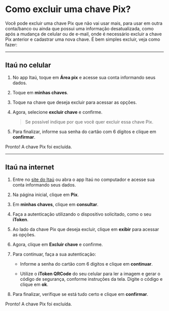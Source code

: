 # Como excluir uma chave Pix?

Você pode excluir uma chave Pix que não vai usar mais, para usar em outra conta/banco ou ainda que possui uma informação desatualizada, como após a mudança de celular ou de e-mail, onde é necessário excluir a chave Pix anterior e cadastrar uma nova chave. É bem simples excluir, veja como fazer:

---

## Itaú no celular

1. No app Itaú, toque em **Área pix** e acesse sua conta informando seus dados.
1. Toque em **minhas chaves**.
1. Toque na chave que deseja excluir para acessar as opções.
1. Agora, selecione **excluir chave** e confirme.

   > Se possível indique por que você quer excluir essa chave Pix.

1. Para finalizar, informe sua senha do cartão com 6 dígitos e clique em **confirmar**.

Pronto! A chave Pix foi excluída.

---

## Itaú na internet

1. Entre no [site do Itaú](https://www.itau.com.br/) ou abra o app Itaú no computador e acesse sua conta informando seus dados.
1. Na página inicial, clique em **Pix**.
1. Em **minhas chaves**, clique em **consultar**.
1. Faça a autenticação utilizando o dispositivo solicitado, como o seu **iToken**.
1. Ao lado da chave Pix que deseja excluir, clique em **exibir** para acessar as opções.
1. Agora, clique em **Excluir chave** e confirme.
1. Para continuar, faça a sua autenticação:

   - Informe a senha do cartão com 6 dígitos e clique em **continuar**.

   - Utilize o **iToken QRCode** do seu celular para ler a imagem e gerar o código de segurança, conforme instruções da tela. Digite o código e clique em **ok**.

1. Para finalizar, verifique se está tudo certo e clique em **confirmar**.

Pronto! A chave Pix foi excluída.
